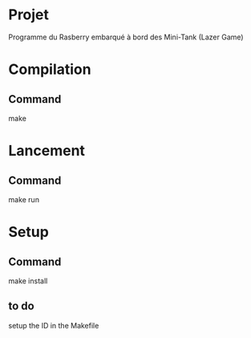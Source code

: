 # Projet 
Programme du Rasberry embarqué à bord des Mini-Tank (Lazer Game)

# Compilation
## Command
make

# Lancement
## Command
make run

# Setup 
## Command
make install
## to do
setup the ID in the Makefile



